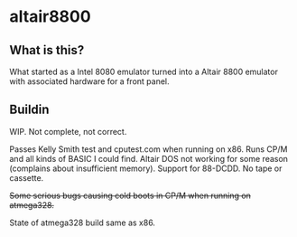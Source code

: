 altair8800
==========

What is this?
-------------

What started as a Intel 8080 emulator turned into a Altair 8800 emulator with associated hardware for a front panel.

Buildin
-------

WIP. Not complete, not correct.

Passes Kelly Smith test and cputest.com when running on x86. Runs CP/M and all kinds of BASIC I could find. Altair DOS not working for some reason (complains about insufficient memory). Support for 88-DCDD. No tape or cassette.

~~Some serious bugs causing cold boots in CP/M when running on atmega328.~~

State of atmega328 build same as x86.
